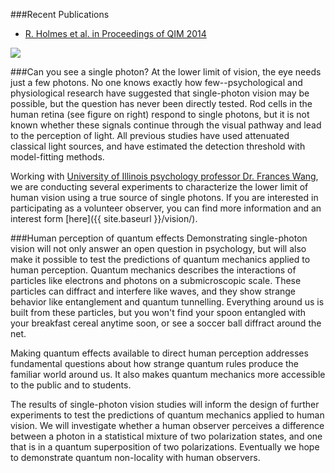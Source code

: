 ###Recent Publications
* [R. Holmes et al. in Proceedings of QIM 2014](http://dx.doi.org/10.1364/QIM.2014.QTu2A.2)

<img src="{{ site.baseurl }}/img/rod-cell.jpg" class="img-responsive pull-right">

###Can you see a single photon? 
At the lower limit of vision, the eye needs just a few photons. No one knows exactly how few--psychological and physiological research have suggested that single-photon vision may be possible, but the question has never been directly tested. Rod cells in the human retina (see figure on right) respond to single photons, but it is not known whether these signals continue through the visual pathway and lead to the perception of light. All previous studies have used attenuated classical light sources, and have estimated the detection threshold with model-fitting methods.

Working with [University of Illinois psychology professor Dr. Frances Wang](http://www.psychology.illinois.edu/people/wang18), we are conducting several experiments to characterize the lower limit of human vision using a true source of single photons. If you are interested in participating as a volunteer observer, you can find more information and an interest form [here]({{ site.baseurl }}/vision/).

###Human perception of quantum effects
Demonstrating single-photon vision will not only answer an open question in psychology, but will also make it possible to test the predictions of quantum mechanics applied to human perception. Quantum mechanics describes the interactions of particles like electrons and photons on a submicroscopic scale. These particles can diffract and interfere like waves, and they show strange behavior like entanglement and quantum tunnelling. Everything around us is built from these particles, but you won't find your spoon entangled with your breakfast cereal anytime soon, or see a soccer ball diffract around the net.

Making quantum effects available to direct human perception addresses fundamental questions about how strange quantum rules produce the familiar world around us. It also makes quantum mechanics more accessible to the public and to students.

The results of single-photon vision studies will inform the design of further experiments to test the predictions of quantum mechanics applied to human vision. We will investigate whether a human observer perceives a difference between a photon in a statistical mixture of two polarization states, and one that is in a quantum superposition of two polarizations. Eventually we hope to demonstrate quantum non-locality with human observers.